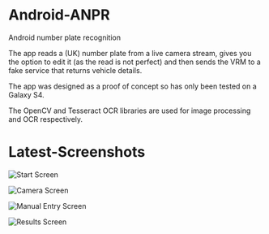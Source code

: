Android-ANPR
============

Android number plate recognition

The app reads a (UK) number plate from a live camera stream, gives you the option to edit it (as the read is not perfect) and then sends the VRM to a fake service that returns vehicle details.

The app was designed as a proof of concept so has only been tested on a Galaxy S4.

The OpenCV and Tesseract OCR libraries are used for image processing and OCR respectively.


Latest-Screenshots
==================

![Start Screen](/Screenshots/Start.png?raw=true "Start Screen")

![Camera Screen](/Screenshots/Live.png?raw=true "Camera Screen")

![Manual Entry Screen](/Screenshots/Manual.png?raw=true "Manual Entry Screen")

![Results Screen](/Screenshots/Results.png?raw=true "Results Screen")
